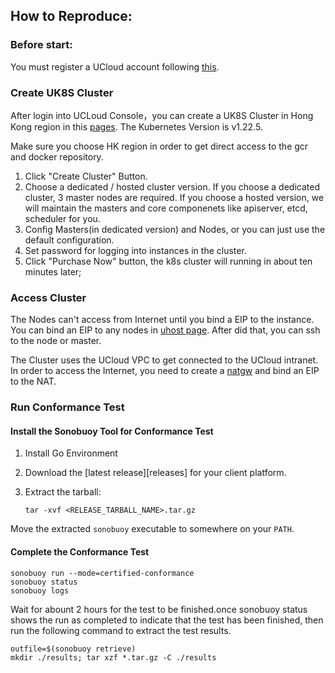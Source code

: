 ## How to Reproduce:

### Before start:

You must register a UCloud account following [this](https://passport.ucloud.cn/#register).

### Create UK8S Cluster

After login into UCLoud Console，you can create a UK8S Cluster in Hong Kong region in this [pages](https://console.ucloud.cn/uk8s/manage). The Kubernetes Version is v1.22.5. 

Make sure you choose HK region in order to get direct access to the gcr and docker repository.

1. Click "Create Cluster" Button.
2. Choose a dedicated / hosted cluster version. If you choose a dedicated cluster, 3 master nodes are required. If you choose a hosted version, we will maintain the masters and core componenets like apiserver, etcd, scheduler for you.
3. Config Masters(in dedicated version) and Nodes, or you can just use the default configuration.
4. Set password for logging into instances in the cluster.
5. Click "Purchase Now" button, the k8s cluster will running in about ten minutes later;

### Access Cluster

The Nodes can't access from Internet until you bind a EIP to the instance. You can bind an EIP to any nodes in [uhost page](https://console.ucloud.cn/uhost/uhost).
After did that, you can ssh to the node or master.

The Cluster uses the UCloud VPC to get connected to the UCloud intranet. In order to access the Internet, you need to create a [natgw](https://docs.ucloud.cn/vpc/briefguide/step4) and bind an EIP to the NAT.

### Run Conformance Test

#### Install the Sonobuoy Tool for Conformance Test

1. Install Go Environment
2. Download the [latest release][releases] for your client platform.
3. Extract the tarball:

   ```
   tar -xvf <RELEASE_TARBALL_NAME>.tar.gz
   ```

Move the extracted `sonobuoy` executable to somewhere on your `PATH`.

#### Complete the Conformance Test

```
sonobuoy run --mode=certified-conformance
sonobuoy status
sonobuoy logs
```

Wait for abount 2 hours for the test to be finished.once sonobuoy status shows the run as completed to indicate that the test has been finished, then run the following command to extract the test results.

```
outfile=$(sonobuoy retrieve)
mkdir ./results; tar xzf *.tar.gz -C ./results
```
